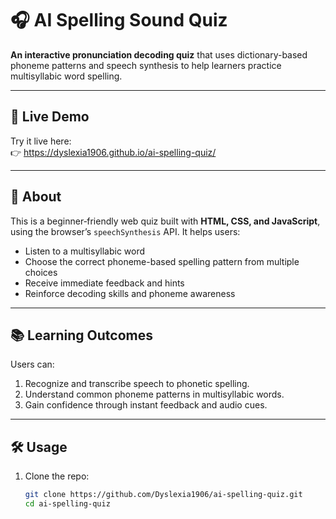 # 🎧 AI Spelling Sound Quiz

**An interactive pronunciation decoding quiz** that uses dictionary-based phoneme patterns and speech synthesis to help learners practice multisyllabic word spelling.

---

## 🚀 Live Demo
Try it live here:  
👉 https://dyslexia1906.github.io/ai-spelling-quiz/

---

## 🧠 About

This is a beginner‑friendly web quiz built with **HTML, CSS, and JavaScript**, using the browser’s `speechSynthesis` API. It helps users:
- Listen to a multisyllabic word
- Choose the correct phoneme-based spelling pattern from multiple choices
- Receive immediate feedback and hints
- Reinforce decoding skills and phoneme awareness

---

## 📚 Learning Outcomes

Users can:

1. Recognize and transcribe speech to phonetic spelling.
2. Understand common phoneme patterns in multisyllabic words.
3. Gain confidence through instant feedback and audio cues.

---

## 🛠️ Usage

1. Clone the repo:
   ```bash
   git clone https://github.com/Dyslexia1906/ai-spelling-quiz.git
   cd ai-spelling-quiz
